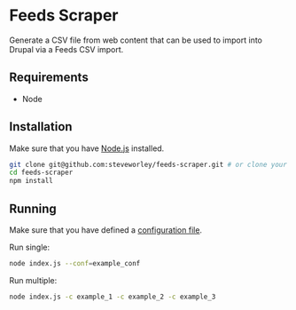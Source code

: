 # Feeds Scraper

Generate a CSV file from web content that can be used to import into Drupal via a Feeds CSV import.

## Requirements

- Node

## Installation

Make sure that you have [Node.js](http://nodejs.org/) installed.

``` sh
git clone git@github.com:steveworley/feeds-scraper.git # or clone your own fork
cd feeds-scraper
npm install
```

## Running

Make sure that you have defined a [configuration file](https://github.com/steveworley/feeds-scraper/tree/master/conf).

Run single:

``` sh
node index.js --conf=example_conf
```

Run multiple:

``` sh
node index.js -c example_1 -c example_2 -c example_3
```
